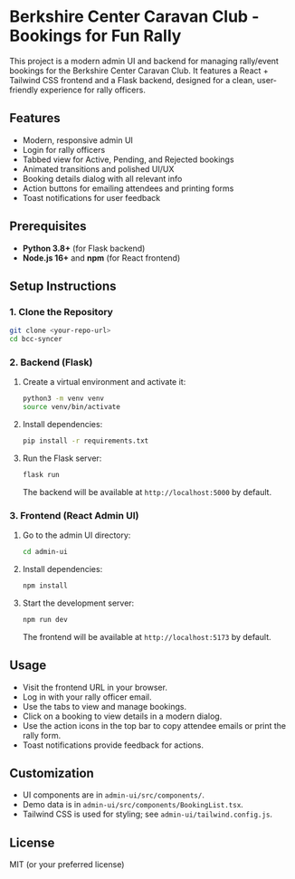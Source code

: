 # Berkshire Center Caravan Club - Bookings for Fun Rally

This project is a modern admin UI and backend for managing rally/event bookings for the Berkshire Center Caravan Club. It features a React + Tailwind CSS frontend and a Flask backend, designed for a clean, user-friendly experience for rally officers.

## Features
- Modern, responsive admin UI
- Login for rally officers
- Tabbed view for Active, Pending, and Rejected bookings
- Animated transitions and polished UI/UX
- Booking details dialog with all relevant info
- Action buttons for emailing attendees and printing forms
- Toast notifications for user feedback

## Prerequisites
- **Python 3.8+** (for Flask backend)
- **Node.js 16+** and **npm** (for React frontend)

## Setup Instructions

### 1. Clone the Repository
```bash
git clone <your-repo-url>
cd bcc-syncer
```

### 2. Backend (Flask)
1. Create a virtual environment and activate it:
   ```bash
   python3 -m venv venv
   source venv/bin/activate
   ```
2. Install dependencies:
   ```bash
   pip install -r requirements.txt
   ```
3. Run the Flask server:
   ```bash
   flask run
   ```
   The backend will be available at `http://localhost:5000` by default.

### 3. Frontend (React Admin UI)
1. Go to the admin UI directory:
   ```bash
   cd admin-ui
   ```
2. Install dependencies:
   ```bash
   npm install
   ```
3. Start the development server:
   ```bash
   npm run dev
   ```
   The frontend will be available at `http://localhost:5173` by default.

## Usage
- Visit the frontend URL in your browser.
- Log in with your rally officer email.
- Use the tabs to view and manage bookings.
- Click on a booking to view details in a modern dialog.
- Use the action icons in the top bar to copy attendee emails or print the rally form.
- Toast notifications provide feedback for actions.

## Customization
- UI components are in `admin-ui/src/components/`.
- Demo data is in `admin-ui/src/components/BookingList.tsx`.
- Tailwind CSS is used for styling; see `admin-ui/tailwind.config.js`.

## License
MIT (or your preferred license) 